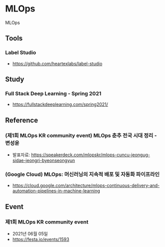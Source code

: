 # MLOps
MLOps


## Tools

### Label Studio
- https://github.com/heartexlabs/label-studio


## Study

### Full Stack Deep Learning - Spring 2021
- https://fullstackdeeplearning.com/spring2021/


## Reference

### (제1회 MLOps KR community event) MLOps 춘추 전국 시대 정리 - 변성윤
- 발표자료: https://speakerdeck.com/mlopskr/mlops-cuncu-jeongug-sidae-jeongri-byeonseongyun

### (Google Cloud) MLOps: 머신러닝의 지속적 배포 및 자동화 파이프라인
- https://cloud.google.com/architecture/mlops-continuous-delivery-and-automation-pipelines-in-machine-learning


## Event

### 제1회 MLOps KR community event
- 2021년 06월 05일
- https://festa.io/events/1593
